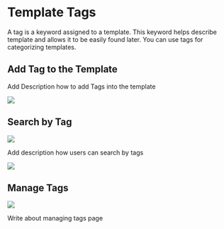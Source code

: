 # Template Tags

A tag is a keyword assigned to a template. This keyword helps describe template and allows it to be easily found later. You can use tags for categorizing templates.

## Add Tag to the Template

Add Description how to add Tags into the template 

![](images/tags_system_1.png)


## Search by Tag

![](images/search_tag_1.png)

Add description how users can search by tags

![](images/search_tag_2.png)


## Manage Tags

![](images/edit_tags.png)

Write about managing tags page